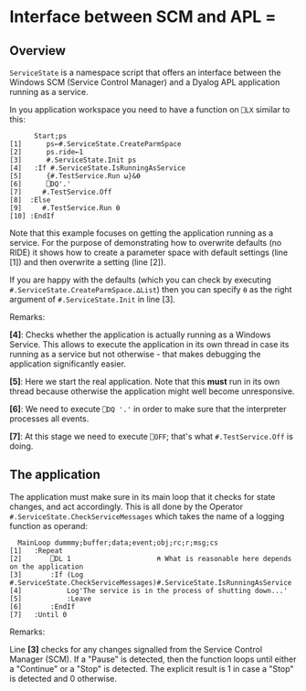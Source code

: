 # Interface between SCM and APL =


## Overview 
```ServiceState``` is a namespace script that offers an interface between the Windows SCM (Service Control Manager) and a Dyalog APL application running as a service.
 
In you application workspace you need to have a function on `⎕LX` similar to this:

```
      Start;ps
[1]      ps←#.ServiceState.CreateParmSpace
[2]      ps.ride←1
[3]      #.ServiceState.Init ps
[4]   :If #.ServiceState.IsRunningAsService
[5]      {#.TestService.Run ⍵}&⍬
[6]      ⎕DQ'.'
[7]     #.TestService.Off
[8]  :Else
[9]     #.TestService.Run ⍬
[10] :EndIf
```

Note that this example focuses on getting the application running as a service. For the purpose of demonstrating how to overwrite defaults (no RIDE) it shows how to create a parameter space with default settings (line [1]) and then overwrite a setting (line [2]).

If you are happy with the defaults (which you can check by executing `#.ServiceState.CreateParmSpace.∆List`) then you can specify `⍬` as the right argument of `#.ServiceState.Init` in line [3].

Remarks:

**[4]**: Checks whether the application is actually running as a Windows Service. This allows to execute the application in its own thread in case its running as a service but not otherwise - that makes debugging the application significantly easier.

**[5]**: Here we start the real application. Note that this **must** run in its own thread because otherwise the application might well become unresponsive.

**[6]**: We need to execute `⎕DQ '.'` in order to make sure that the interpreter processes all events.

**[7]**: At this stage we need to execute `⎕OFF`; that's what `#.TestService.Off` is doing.

## The application 

The application must make sure in its main loop that it checks for state changes, and act accordingly. This is all done by the Operator `#.ServiceState.CheckServiceMessages` which takes the name of a logging function as operand:

```
  MainLoop dummmy;buffer;data;event;obj;rc;r;msg;cs
[1]   :Repeat
[2]       ⎕DL 1                     ⍝ What is reasonable here depends on the application
[3]       :If (Log #.ServiceState.CheckServiceMessages)#.ServiceState.IsRunningAsService
[4]           Log'The service is in the process of shutting down...'
[5]           :Leave
[6]       :EndIf
[7]   :Until 0
``` 

Remarks:

Line **[3]** checks for any changes signalled from the Service Control Manager (SCM). If a "Pause" is detected, then the function loops until either a "Continue" or a "Stop" is detected. The explicit result is 1 in case a "Stop" is detected and 0 otherwise.